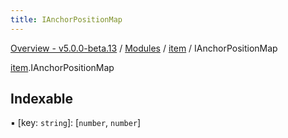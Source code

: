 ```yaml
---
title: IAnchorPositionMap
---
```


[Overview - v5.0.0-beta.13](../../README.en.md) / [Modules](../../modules.en.md) / [item](../../modules/item.en.md) / IAnchorPositionMap

[item](../../modules/item.en.md).IAnchorPositionMap

## Indexable

▪ [key: `string`]: [`number`, `number`]
